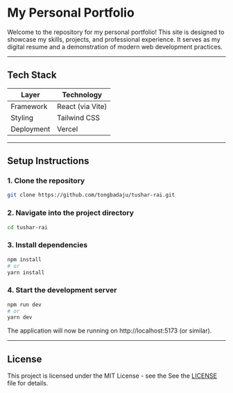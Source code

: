 # My Personal Portfolio

Welcome to the repository for my personal portfolio! This site is designed to showcase my skills, projects, and professional experience. It serves as my digital resume and a demonstration of modern web development practices.

---

## Tech Stack

| Layer      | Technology        |
|------------|-------------------|
| Framework  | React (via Vite)  |
| Styling    | Tailwind CSS      |
| Deployment | Vercel            |

---

## Setup Instructions

### 1. Clone the repository
```bash
git clone https://github.com/tongbadaju/tushar-rai.git
```

### 2. Navigate into the project directory
```bash
cd tushar-rai
```

### 3. Install dependencies
```bash
npm install
# or
yarn install
```

### 4. Start the development server
```bash
npm run dev
# or
yarn dev
```

The application will now be running on http://localhost:5173 (or similar).

---

## License

This project is licensed under the MIT License - see the See the [LICENSE](LICENSE) file for details.
